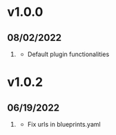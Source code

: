 # v1.0.0
##  08/02/2022

1. [](#new)
    * Default plugin functionalities

# v1.0.2
##  06/19/2022

1. [](#bugfix)
    * Fix urls in blueprints.yaml

